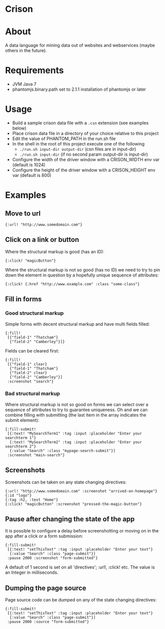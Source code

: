 # Crison

# About

A data language for mining data out of websites and webservices (maybe others in the future).

# Requirements

* JVM Java 7
* phantomjs.binary.path set to 2.1.1 installation of phantomjs or later

# Usage

* Build a sample crison data file with a `.csn` extension (see examples below)
* Place crison data file in a directory of your choice relative to this project
* Edit the value of PHANTOM_PATH in the run.sh file
* In the shell in the root of this project execute one of the following
  * `./run.sh input-dir output-dir`  (csn files are in input-dir)
  * `./run.sh input-dir`             (if no second param output-dir is input-dir)
* Configure the width of the driver window with a CRISON_WIDTH env var (default is 1024)
* Configure the height of the driver window with a CRISON_HEIGHT env var (default is 800)

# Examples

## Move to url

```
{:url! "http://www.somedomain.com"}
```


## Click on a link or button

Where the structural markup is good (has an ID):
```
{:click! "magicButton"}
```
Where the structural markup is not so good (has no ID) we need to try to pin
down the element in question by a hopefully unique sequence of attributes:
```
{:click! {:href "http://www.example.com" :class "some-class"}
```


## Fill in forms

### Good structural markup

Simple forms with decent structural markup and have multi fields filled:

```
{:fill!
 [{"field-1" "Thatcham"}
  {"field-2" "Camberley"}]}
```

Fields can be cleared first:

```
{:fill!
 [{"field-1" clear}
  {"field-1" "Thatcham"}
  {"field-2" clear}
  {"field-2" "Camberley"}]
 :screenshot "search"}
```

### Bad structural markup

Where structural markup is not so good on forms we can select over a sequence of
attributes to try to guarantee uniqueness.  Oh and we can combine filling with
submitting (the last item in the array indicates the submit element):

```
{:fill-submit!
 [{:text! "MySearchTerm1" :tag :input :placeholder "Enter your searchterm 1"}
  {:text! "MySearchTerm2" :tag :input :placeholder "Enter your searchterm 2"}
  {:value "Search" :class "mypage-search-submit"}]
 :screenshot "main-search"}
```


## Screenshots

Screenshots can be taken on any state changing directives:

```
{:url! "http://www.somedomain.com" :screenshot "arrived-on-homepage"}
{:id "logo"}
{:tag :h2, :text "Home"}
{:click! "magicButton" :screenshot "pressed-the-magic-button"}
```


## Pause after changing the state of the app

It is possible to configure a delay before screenshotting or moving on in the
app after a click or a form submission:

```
{:fill-submit!
 [{:text! "setThisText" :tag :input :placeholder "Enter your text"}
  {:value "Search" :class "page-submit"}]
 :pause 2000 :screenshot "form-submitted"}
```

A default of 1 second is set on all 'directives'; :url!, :click! etc.
The value is an Integer in milliseconds.


## Dumping the page source

Page source code can be dumped on any of the state changing directives:

```
{:fill-submit!
 [{:text! "setThisText" :tag :input :placeholder "Enter your text"}
  {:value "Search" :class "page-submit"}]
 :pause 2000 :source "form-submitted"}
```
